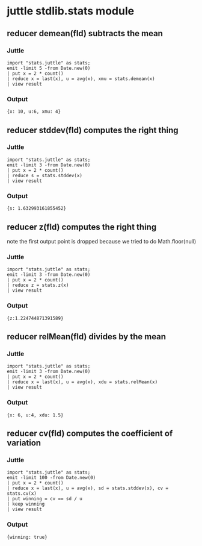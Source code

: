 # juttle stdlib.stats module

## reducer demean(fld) subtracts the mean
### Juttle
    import "stats.juttle" as stats;
    emit -limit 5 -from Date.new(0)
    | put x = 2 * count()
    | reduce x = last(x), u = avg(x), xmu = stats.demean(x)
    | view result

### Output
    {x: 10, u:6, xmu: 4}

## reducer stddev(fld) computes the right thing
### Juttle
    import "stats.juttle" as stats;
    emit -limit 3 -from Date.new(0)
    | put x = 2 * count()
    | reduce s = stats.stddev(x)
    | view result

### Output
    {s: 1.632993161855452}

## reducer z(fld) computes the right thing
note the first output point is dropped because we
tried to do Math.floor(null)
### Juttle
    import "stats.juttle" as stats;
    emit -limit 3 -from Date.new(0)
    | put x = 2 * count()
    | reduce z = stats.z(x)
    | view result

### Output
    {z:1.224744871391589}

## reducer relMean(fld) divides by the mean
### Juttle
    import "stats.juttle" as stats;
    emit -limit 3 -from Date.new(0)
    | put x = 2 * count()
    | reduce x = last(x), u = avg(x), xdu = stats.relMean(x)
    | view result

### Output
    {x: 6, u:4, xdu: 1.5}

## reducer cv(fld) computes the coefficient of variation
### Juttle
    import "stats.juttle" as stats;
    emit -limit 100 -from Date.new(0)
    | put x = 2 * count()
    | reduce x = last(x), u = avg(x), sd = stats.stddev(x), cv = stats.cv(x)
    | put winning = cv == sd / u
    | keep winning
    | view result

### Output
    {winning: true}
